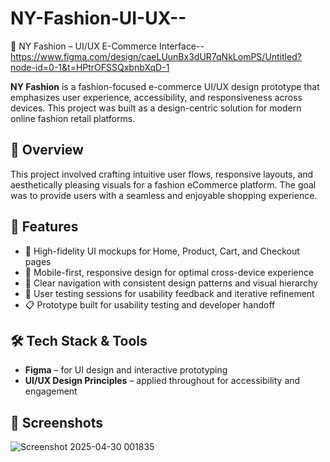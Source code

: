 # NY-Fashion-UI-UX--
👗 NY Fashion – UI/UX E-Commerce Interface-- https://www.figma.com/design/caeLUunBx3dUR7qNkLomPS/Untitled?node-id=0-1&t=HPtrOFSSQxbnbXqD-1

**NY Fashion** is a fashion-focused e-commerce UI/UX design prototype that emphasizes user experience, accessibility, and responsiveness across devices. This project was built as a design-centric solution for modern online fashion retail platforms.

## 🧠 Overview

This project involved crafting intuitive user flows, responsive layouts, and aesthetically pleasing visuals for a fashion eCommerce platform. The goal was to provide users with a seamless and enjoyable shopping experience.

## 🎯 Features

- 🎨 High-fidelity UI mockups for Home, Product, Cart, and Checkout pages  
- 📱 Mobile-first, responsive design for optimal cross-device experience  
- 🧭 Clear navigation with consistent design patterns and visual hierarchy  
- 🧪 User testing sessions for usability feedback and iterative refinement  
- 📋 Prototype built for usability testing and developer handoff  

## 🛠️ Tech Stack & Tools

- **Figma** – for UI design and interactive prototyping    
- **UI/UX Design Principles** – applied throughout for accessibility and engagement  

## 📸 Screenshots
![Screenshot 2025-04-30 001835](https://github.com/user-attachments/assets/60734c6c-4e2e-4bec-861f-e8aaf96b0d9e)



